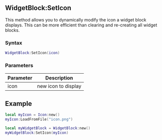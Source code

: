## WidgetBlock:SetIcon

This method allows you to dynamically modify the icon a widget block displays. This can be more efficient than clearing and re-creating all widget blocks.

### Syntax

```lua
WidgetBlock:SetIcon(icon)
```

### Parameters

| Parameter | Description |
| --- | --- |
| icon | new icon to display |

## Example

```lua
local myIcon = Icon:new()
myIcon:LoadFromFile("icon.png")

local myWidgetBlock = WidgetBlock:new()
myWidgetBlock:SetIcon(myIcon)
```